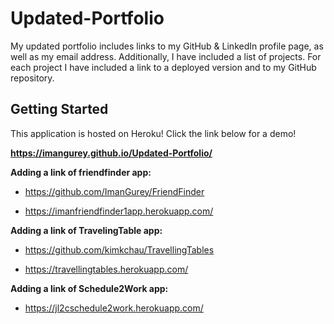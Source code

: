 # Updated-Portfolio


My updated portfolio includes links to my GitHub & LinkedIn profile page, as well as my email address. Additionally, I have included a list of projects. For each project I have included a link to a deployed version and to my GitHub repository.



##  Getting Started

This application is hosted on Heroku! Click the link below for a demo!


**https://imangurey.github.io/Updated-Portfolio/**



**Adding a link of friendfinder app:**  

* https://github.com/ImanGurey/FriendFinder

* https://imanfriendfinder1app.herokuapp.com/

**Adding a link of TravelingTable app:**

 * https://github.com/kimkchau/TravellingTables

  * https://travellingtables.herokuapp.com/
  
  **Adding a link of Schedule2Work app:**

  * https://jl2cschedule2work.herokuapp.com/

  
